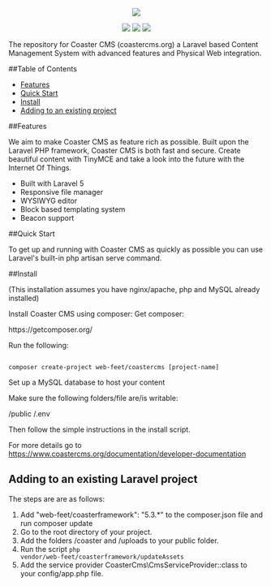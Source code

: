 <p align="center"><img src="https://www.coastercms.org/uploads/images/logo_coaster_github3.jpg"></p>

<p align="center">
  <a href="https://packagist.org/packages/web-feet/coastercms"><img src="https://poser.pugx.org/web-feet/coastercms/downloads.svg"></a>
  <a href="https://packagist.org/packages/web-feet/coastercms"><img src="https://poser.pugx.org/web-feet/coastercms/version.svg"></a>
  <a href="https://www.gnu.org/licenses/gpl-3.0.en.html"><img src="https://poser.pugx.org/web-feet/coastercms/license.svg"></a>
</p>

The repository for Coaster CMS (coastercms.org) a Laravel based Content Management System with advanced features and Physical Web integration.

##Table of Contents

* [Features](#item0)
* [Quick Start](#item1)
* [Install](#item2)
* [Adding to an existing project](#item3)

<a name="item0"></a>
##Features

We aim to make Coaster CMS as feature rich as possible. Built upon the Laravel PHP framework, Coaster CMS is both fast and secure. Create beautiful content with TinyMCE and take a look into the future with the Internet Of Things.

* Built with Laravel 5
* Responsive file manager
* WYSIWYG editor
* Block based templating system
* Beacon support

<a name="item1"></a>
##Quick Start

To get up and running with Coaster CMS as quickly as possible you can use Laravel's built-in php artisan serve command.

<a name="item2"></a>
##Install

(This installation assumes you have nginx/apache, php and MySQL already installed)

Install Coaster CMS using composer:
Get composer: 
<link>https://getcomposer.org/</link>

Run the following:

<code>
composer create-project web-feet/coastercms [project-name]
</code>

Set up a MySQL database to host your content

Make sure the following folders/file are/is writable:

/public
/.env

Then follow the simple instructions in the install script.

For more details go to <link>https://www.coastercms.org/documentation/developer-documentation</link>

<a name="item3"></a>
## Adding to an existing Laravel project

The steps are are as follows:

1. Add "web-feet/coasterframework": "5.3.*" to the composer.json file and run composer update
2. Go to the root directory of your project. 
3. Add the folders /coaster and /uploads to your public folder.
4. Run the script <code>php vendor/web-feet/coasterframework/updateAssets</code>
5. Add the service provider CoasterCms\CmsServiceProvider::class to your config/app.php file.
